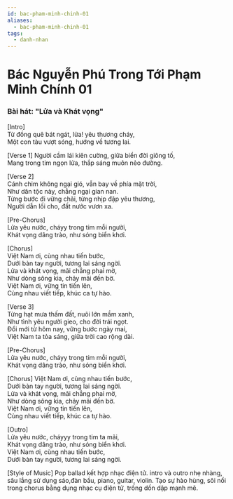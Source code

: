 ```yaml
---
id: bac-pham-minh-chinh-01
aliases:
  - bac-pham-minh-chinh-01
tags:
  - danh-nhan
---
```


# Bác Nguyễn Phú Trong Tới Phạm Minh Chính 01

### Bài hát: "Lửa và Khát vọng"

[Intro]  
Từ đồng quê bát ngát, lửa! yêu thương cháy,  
Một con tàu vượt sóng, hướng về tương lai.  

[Verse 1]
Người cầm lái kiên cường, giữa biển đời giông tố,  
Mang trong tim ngọn lửa, thắp sáng muôn nẻo đường.  

[Verse 2]  
Cánh chim không ngại gió, vẫn bay về phía mặt trời,  
Như dân tộc này, chẳng ngại gian nan.  
Từng bước đi vững chãi, từng nhịp đập yêu thương,  
Người dẫn lối cho, đất nước vươn xa.  

[Pre-Chorus]  
Lửa yêu nước, cháyy trong tim mỗi người,  
Khát vọng dâng trào, như sóng biển khơi.

[Chorus]  
Việt Nam ơi, cùng nhau tiến bước,  
Dưới bàn tay người, tương lai sáng ngời.  
Lửa và khát vọng, mãi chẳng phai mờ,  
Như dòng sông kia, chảy mãi đến bờ.  
Việt Nam ơi, vững tin tiến lên,  
Cùng nhau viết tiếp, khúc ca tự hào.  

[Verse 3]  
Từng hạt mưa thấm đất, nuôi lớn mầm xanh,  
Như tình yêu người gieo, cho đời trái ngọt.  
Đổi mới từ hôm nay, vững bước ngày mai,  
Việt Nam ta tỏa sáng, giữa trời cao rộng dài.  

[Pre-Chorus]  
Lửa yêu nước, cháyy trong tim mỗi người,  
Khát vọng dâng trào, như sóng biển khơi.  

[Chorus]
Việt Nam ơi, cùng nhau tiến bước,  
Dưới bàn tay người, tương lai sáng ngời.  
Lửa và khát vọng, mãi chẳng phai mờ,  
Như dòng sông kia, chảy mãi đến bờ.  
Việt Nam ơi, vững tin tiến lên,  
Cùng nhau viết tiếp, khúc ca tự hào.  

[Outro]  
Lửa yêu nước, cháyyy trong tim ta mãi,  
Khát vọng dâng trào, như sóng biển khơi.  
Việt Nam ơi, cùng nhau tiến bước,  
Dưới bàn tay người, tương lai sáng ngời.  

[Style of Music]
Pop ballad kết hợp nhạc điện tử.
intro và outro nhẹ nhàng, sâu lắng sử dụng sáo,đàn bầu, piano, guitar, violin. 
Tạo sự hào hùng, sôi nổi trong chorus bằng dụng nhạc cụ điện tử, trống dồn dập mạnh mẽ.

